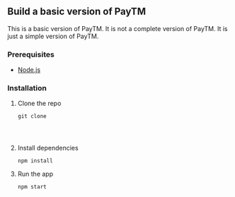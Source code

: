 
## Build a basic version of PayTM

This is a basic version of PayTM. It is not a complete version of PayTM. It is just a simple version of PayTM.

### Prerequisites

-   [Node.js](https://nodejs.org/en/)

### Installation

1.  Clone the repo
    ```
    git clone 


        
2.  Install dependencies    
    ```
    npm install 

    ```

3.  Run the app 

    ```
    npm start


        
    ```
